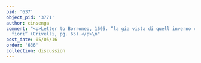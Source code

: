 ```yaml
---
pid: '637'
object_pid: '3771'
author: cinsenga
comment: "<p>Letter to Borromeo, 1605. “la gia vista di quell inverno con angeli e
  fiori” (Crivelli, pg. 65).</p>\n"
post_date: 05/05/16
order: '636'
collection: discussion
---
```

